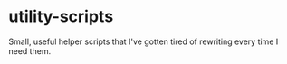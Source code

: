 # utility-scripts
Small, useful helper scripts that I've gotten tired of rewriting every time I need them.

